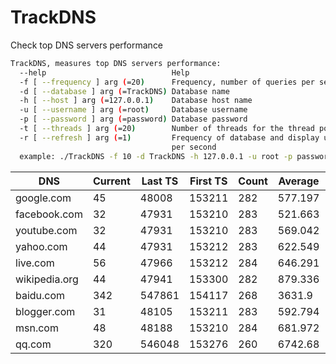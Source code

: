 # TrackDNS
Check top DNS servers performance

```bash
TrackDNS, measures top DNS servers performance:
  --help                            Help
  -f [ --frequency ] arg (=20)      Frequency, number of queries per second
  -d [ --database ] arg (=TrackDNS) Database name
  -h [ --host ] arg (=127.0.0.1)    Database host name
  -u [ --username ] arg (=root)     Database username
  -p [ --password ] arg (=password) Database password
  -t [ --threads ] arg (=20)        Number of threads for the thread pool
  -r [ --refresh ] arg (=1)         Frequency of database and display update 
                                    per second                                  
  example: ./TrackDNS -f 10 -d TrackDNS -h 127.0.0.1 -u root -p password
```
                                    

| DNS           | Current | Last TS | First TS | Count | Average | Deviation | 
|---------------|---------|---------|----------|-------|---------|-----------| 
| google.com    | 45      | 48008   | 153211   | 282   | 577.197 | 2.34871   | 
| facebook.com  | 32      | 47931   | 153210   | 283   | 521.663 | 1.73256   | 
| youtube.com   | 32      | 47931   | 153210   | 283   | 569.042 | 2.29758   | 
| yahoo.com     | 44      | 47931   | 153212   | 283   | 622.549 | 1.53519   | 
| live.com      | 56      | 47966   | 153212   | 284   | 646.291 | 2.21074   | 
| wikipedia.org | 44      | 47941   | 153300   | 282   | 879.336 | 4.8303    | 
| baidu.com     | 342     | 547861  | 154117   | 268   | 3631.9  | 40.5146   | 
| blogger.com   | 31      | 48105   | 153211   | 283   | 592.794 | 2.47657   | 
| msn.com       | 48      | 48188   | 153210   | 284   | 681.972 | 2.55711   | 
| qq.com        | 320     | 546048  | 153276   | 260   | 6742.68 | 54.298    | 


